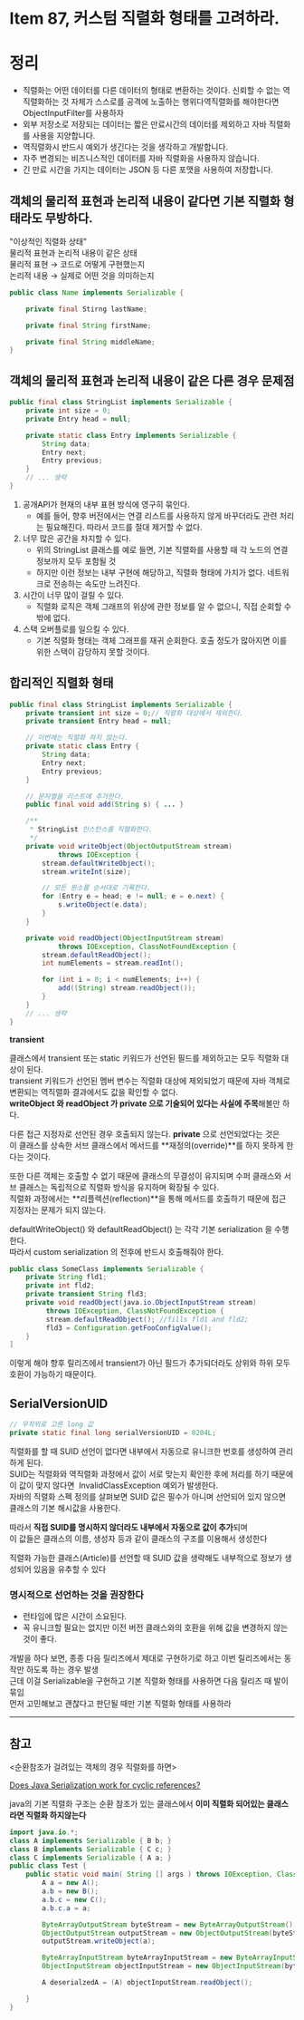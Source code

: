 # Item 87, 커스텀 직렬화 형태를 고려하라.

# 정리

- 직렬화는 어떤 데이터를 다른 데이터의 형태로 변환하는 것이다. 신뢰할 수 없는 역직렬화하는 것 자체가 스스로를 공격에 노출하는 행위다역직렬화를 해야한다면 ObjectInputFilter를 사용하자
- 외부 저장소로 저장되는 데이터는 짧은 만료시간의 데이터를 제외하고 자바 직렬화를 사용을 지양합니다.
- 역직렬화시 반드시 예외가 생긴다는 것을 생각하고 개발합니다.
- 자주 변경되는 비즈니스적인 데이터를 자바 직렬화을 사용하지 않습니다.
- 긴 만료 시간을 가지는 데이터는 JSON 등 다른 포맷을 사용하여 저장합니다.





## **객체의 물리적 표현과 논리적 내용이 같다면 기본 직렬화 형태라도 무방하다.**

"이상적인 직렬화 상태"  
물리적 표현과 논리적 내용이 같은 상태  
물리적 표현 → 코드로 어떻게 구현했는지  
논리적 내용 → 실제로 어떤 것을 의미하는지  

```java
public class Name implements Serializable {

    private final Stirng lastName;

    private final String firstName;

    private final String middleName;
}
```

## **객체의 물리적 표현과 논리적 내용이 같은 다른 경우 문제점**

```java
public final class StringList implements Serializable {
    private int size = 0;
    private Entry head = null;

    private static class Entry implements Serializable {
        String data;
        Entry next;
        Entry previous;
    }
    // ... 생략
}
```

1. 공개API가 현재의 내부 표현 방식에 영구히 묶인다.  
    - 예를 들어, 향후 버전에서는 연결 리스트를 사용하지 않게 바꾸더라도 관련 처리는 필요해진다. 따라서 코드를 절대 제거할 수 없다.  
2. 너무 많은 공간을 차지할 수 있다.  
    - 위의 StringList 클래스를 예로 들면, 기본 직렬화를 사용할 때 각 노드의 연결 정보까지 모두 포함될 것  
    - 하지만 이런 정보는 내부 구현에 해당하고, 직렬화 형태에 가치가 없다. 네트워크로 전송하는 속도만 느려진다.  
3. 시간이 너무 많이 걸릴 수 있다.  
    - 직렬화 로직은 객체 그래프의 위상에 관한 정보를 알 수 없으니, 직접 순회할 수밖에 없다.  
4. 스택 오버플로를 일으킬 수 있다.  
    - 기본 직렬화 형태는 객체 그래프를 재귀 순회한다. 호출 정도가 많아지면 이를 위한 스택이 감당하지 못할 것이다.  

## **합리적인 직렬화 형태**

```java
public final class StringList implements Serializable {
    private transient int size = 0;// 직렬화 대상에서 제외한다.
    private transient Entry head = null;

    // 이번에는 직렬화 하지 않는다.
    private static class Entry {
        String data;
        Entry next;
        Entry previous;
    }

    // 문자열을 리스트에 추가한다.
    public final void add(String s) { ... }

    /**
     * StringList 인스턴스를 직렬화한다.
     */
    private void writeObject(ObjectOutputStream stream)
            throws IOException {
        stream.defaultWriteObject();
        stream.writeInt(size);

        // 모든 원소를 순서대로 기록한다.
        for (Entry e = head; e != null; e = e.next) {
            s.writeObject(e.data);
        }
    }

    private void readObject(ObjectInputStream stream)
            throws IOException, ClassNotFoundException {
        stream.defaultReadObject();
        int numElements = stream.readInt();

        for (int i = 0; i < numElements; i++) {
            add((String) stream.readObject());
        }
    }
    // ... 생략
}
```

**transient**

클래스에서 transient 또는 static 키워드가 선언된 필드를 제외하고는 모두 직렬화 대상이 된다.  
transient 키워드가 선언된 멤버 변수는 직렬화 대상에 제외되었기 때문에 자바 객체로 변환되는 역직렬화 결과에서도 값을 확인할 수 없다.  
**writeObject 와 readObject 가 private 으로 기술되어 있다는 사실에 주목**해볼만 하다.  

다른 접근 지정자로 선언된 경우 호출되지 않는다. **private** 으로 선언되었다는 것은  
이 클래스를 상속한 서브 클래스에서 메서드를 **재정의(override)**를 하지 못하게 한다는 것이다.  

또한 다른 객체는 호출할 수 없기 때문에 클래스의 무결성이 유지되며 수퍼 클래스와 서브 클래스는 독립적으로 직렬화 방식을 유지하며 확장될 수 있다.   
직렬화 과정에서는 **리플렉션(reflection)**을 통해 메서드를 호출하기 때문에 접근 지정자는 문제가 되지 않는다.  

defaultWriteObject() 와 defaultReadObject() 는 각각 기본 serialization 을 수행한다.  
따라서 custom serialization 의 전후에 반드시 호출해줘야 한다.  

```java
public class SomeClass implements Serializable {
    private String fld1;
    private int fld2;
    private transient String fld3; 
    private void readObject(java.io.ObjectInputStream stream)
         throws IOException, ClassNotFoundException {
         stream.defaultReadObject(); //fills fld1 and fld2;
         fld3 = Configuration.getFooConfigValue();
    }
]
```

이렇게 해야 향후 릴리즈에서 transient가 아닌 필드가 추가되더라도 상위와 하위 모두 호환이 가능하기 때문이다.

## **SerialVersionUID**

```java
// 무작위로 고른 long 값
private static final long serialVersionUID = 0204L;
```

직렬화를 할 때 SUID 선언이 없다면 내부에서 자동으로 유니크한 번호를 생성하여 관리하게 된다.  
SUID는 직렬화와 역직렬화 과정에서 값이 서로 맞는지 확인한 후에 처리를 하기 때문에 이 값이 맞지 않다면  InvalidClassException 예외가 발생한다.  
자바의 직렬화 스펙 정의를 살펴보면 SUID 값은 필수가 아니며 선언되어 있지 않으면 클래스의 기본 해시값을 사용한다.  

따라서 **직접 SUID를 명시하지 않더라도 내부에서 자동으로 값이 추가**되며   
이 값들은 클래스의 이름, 생성자 등과 같이 클래스의 구조를 이용해서 생성한다  

직렬화 가능한 클래스(Article)를 선언할 때 SUID 값을 생략해도 내부적으로 정보가 생성되어 있음을 유추할 수 있다  

### **명시적으로 선언하는 것을 권장한다**
 
- 런타임에 많은 시간이 소요된다.  
- 꼭 유니크할 필요는 없지만 이전 버전 클래스와의 호환을 위해 값을 변경하지 않는 것이 좋다.  

개발을 하다 보면, 종종 다음 릴리즈에서 제대로 구현하기로 하고 이번 릴리즈에서는 동작만 하도록 하는 경우 발생  
근데 이걸 Serializable을 구현하고 기본 직렬화 형태를 사용하면 다음 릴리즈 때 발이 묶임  
먼저 고민해보고 괜찮다고 판단될 때만 기본 직렬화 형태를 사용하라  

---

## **참고**

<순환참조가 걸려있는 객체의 경우 직렬화를 하면>

[Does Java Serialization work for cyclic references?](https://stackoverflow.com/questions/1792501/does-java-serialization-work-for-cyclic-references)

java의 기본 직렬화 구조는 순환 참조가 있는 클래스에서 **이미 직렬화 되어있는 클래스라면 직렬화 하지않는다**

```java
import java.io.*;
class A implements Serializable { B b; }
class B implements Serializable { C c; }
class C implements Serializable { A a; }
public class Test {
    public static void main( String [] args ) throws IOException, ClassNotFoundException {
        A a = new A();
        a.b = new B();
        a.b.c = new C();
        a.b.c.a = a;

        ByteArrayOutputStream byteStream = new ByteArrayOutputStream();
        ObjectOutputStream outputStream = new ObjectOutputStream(byteStream);
        outputStream.writeObject(a);

        ByteArrayInputStream byteArrayInputStream = new ByteArrayInputStream(byteStream.toByteArray());
        ObjectInputStream objectInputStream = new ObjectInputStream(byteArrayInputStream);

        A deserialzedA = (A) objectInputStream.readObject();

    }
}
```
